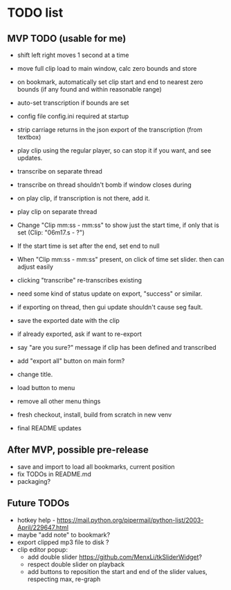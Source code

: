 # TODO list


## MVP TODO (usable for me)

* shift left right moves 1 second at a time

* move full clip load to main window, calc zero bounds and store
* on bookmark, automatically set clip start and end to nearest zero bounds (if any found and within reasonable range)
* auto-set transcription if bounds are set

* config file config.ini required at startup
* strip carriage returns in the json export of the transcription (from textbox)
* play clip using the regular player, so can stop it if you want, and see updates.
* transcribe on separate thread
* transcribe on thread shouldn't bomb if window closes during
* on play clip, if transcription is not there, add it.
* play clip on separate thread
* Change "Clip mm:ss - mm:ss" to show just the start time, if only that is set (Clip: "06m17.s - ?")
* If the start time is set after the end, set end to null
* When "Clip mm:ss - mm:ss" present, on click of time set slider.  then can adjust easily
* clicking "transcribe" re-transcribes existing
* need some kind of status update on export, "success" or similar.
* if exporting on thread, then gui update shouldn't cause seg fault.
* save the exported date with the clip
* if already exported, ask if want to re-export
* say "are you sure?" message if clip has been defined and transcribed
* add "export all" button on main form?
* change title.
* load button to menu
* remove all other menu things
* fresh checkout, install, build from scratch in new venv
* final README updates


## After MVP, possible pre-release

* save and import to load all bookmarks, current position
* fix TODOs in README.md
* packaging?


## Future TODOs

* hotkey help - https://mail.python.org/pipermail/python-list/2003-April/229647.html
* maybe "add note" to bookmark?
* export clipped mp3 file to disk ?
* clip editor popup:
  * add double slider https://github.com/MenxLi/tkSliderWidget?
  * respect double slider on playback
  * add buttons to reposition the start and end of the slider values, respecting max, re-graph

